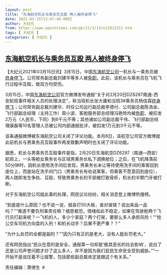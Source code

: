 ```yaml
---
layout: post
title: "东海航空机长与乘务员互殴 两人被终身停飞"
date: 2021-03-15T13:47:49.000Z
author: 大纪元
from: https://www.epochtimes.com/gb/21/3/15/n12812211.htm
tags: [ 大纪元 ]
categories: [ 大纪元 ]
---
```

<!--1615816069000-->
[东海航空机长与乘务员互殴 两人被终身停飞](https://www.epochtimes.com/gb/21/3/15/n12812211.htm)
------

<div>
<p>【大纪元2021年03月15日讯】3月15日，中国<a href="https://www.epochtimes.com/gb/tag/%E4%B8%9C%E6%B5%B7%E8%88%AA%E7%A9%BA%E5%85%AC%E5%8F%B8.html">东海航空公司</a>一机长与一乘务员被<a href="https://www.epochtimes.com/gb/tag/%E7%BB%88%E8%BA%AB%E5%81%9C%E9%A3%9E.html">终身停飞</a>，公司常务副总裁刘建华等多人被<a href="https://www.epochtimes.com/gb/tag/%E5%85%8D%E8%81%8C.html">免职</a>。此前，该机长与乘务员在飞机飞行过程中互殴，致双方均受伤。</p><p>3月15日，中国<a href="https://www.epochtimes.com/gb/tag/%E4%B8%9C%E6%B5%B7%E8%88%AA%E7%A9%BA%E5%85%AC%E5%8F%B8.html">东海航空公司</a>官方微博发布通报“关于对2月20日DZ6297南通-西安航班事件相关人员的处理决定”，称当班机长张大庸和当班3#乘务员杨佳霖<a href="https://www.epochtimes.com/gb/tag/%E7%BB%88%E8%BA%AB%E5%81%9C%E9%A3%9E.html">终身停飞</a>；公司常务副总裁刘建华、时任公司运行副总裁李德付、公司副总裁陈浩金、飞行部副总经理（主持工作）周小波、客舱服务部总经理冯艳玲均被<a href="https://www.epochtimes.com/gb/tag/%E5%85%8D%E8%81%8C.html">免职</a>，被扣发2万元（人民币，下同）到6千元不等；其他诸如公司副总裁干伟、飞行部副总经理康磊等10名管理人员被公司内部通报批评，被扣发1万元到3千元不等。</p><p>该条通报微博被东海航空公司关闭了评论功能。本月8日，该航空公司官方微博就此前机长与男乘务员互殴事件再发致歉声明时也关闭了评论功能。</p><p>据悉，机长与男乘务员互殴事件是指，2月20日东海航空DZ6297（南通—西安）航班上，一头等舱女乘务长与区域男乘务长私下调换舱位；之后，在飞机降落前50分钟时，因机长使用洗手间后发现，男乘务长未让等待使用洗手间的乘客回到座位上，而是站在洗手间门口（男乘务长有劝说乘客，但乘客不愿意回到座位），两人随即发生争执、互殴，导致男乘务长的手部被打致骨折，机长的半颗门牙被打断。</p><p>对于东海航空公司就此事的处理，网民议论纷纷，相关消息登上微博热搜榜。</p><p>“到底是什么原因？也不说一说，就各打50大板，谁对谁错？说出来品一品吗？”“难道不要负刑事责任嘛？细思极恐，情绪如此不稳定，如果在驾驶舱两个飞行员打起来呢？一飞机的人，多少个家庭？两个打架，要那么多人承担风险！”“抢公交车司机方向盘的入刑！和机长动手？后果不更严重？？”</p><p>“为什么处罚的全都是副的？”“因为只有正的是老大，没有人能处罚老大。”</p><p>还有网民指出“民众在意的是安全，通报第一句却是‘极其恶劣的社会影响’，说白了还是公司声誉问题才炒了这么多人，并不是因为我们屁民生命安全受到威胁。”“一开始不是说压着不让报警，包括那些副总裁肯定是跟这个有关系。”</p><p>责任编辑：萧律生 ＃</p>
</div>
